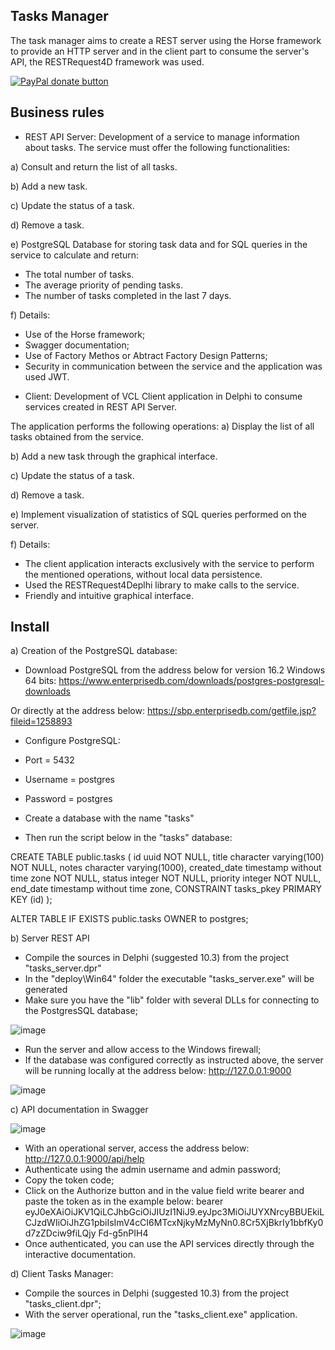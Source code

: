 ## Tasks Manager

The task manager aims to create a REST server using the Horse framework to provide an HTTP server and in the client part to consume the server's API, the RESTRequest4D framework was used.


[![PayPal donate button](https://user-images.githubusercontent.com/26885358/62580349-60bd8780-b87c-11e9-901e-425cf2a83671.png)](https://www.paypal.com/cgi-bin/webscr?cmd=_s-xclick&hosted_button_id=AW8TZ2QTDA7K8)

## Business rules

* REST API Server: Development of a service to manage information about tasks. The service must offer the following functionalities:

a) Consult and return the list of all tasks.

b) Add a new task.

c) Update the status of a task.

d) Remove a task.

e) PostgreSQL Database for storing task data and for SQL queries in the service to calculate and return:
- The total number of tasks.
- The average priority of pending tasks.
- The number of tasks completed in the last 7 days.

f) Details:
- Use of the Horse framework;
- Swagger documentation;
- Use of Factory Methos or Abtract Factory Design Patterns;
- Security in communication between the service and the application was used JWT.

* Client: Development of VCL Client application in Delphi to consume services created in REST API Server.

The application performs the following operations:
a) Display the list of all tasks obtained from the service.

b) Add a new task through the graphical interface.

c) Update the status of a task.

d) Remove a task.

e) Implement visualization of statistics of SQL queries performed on the server.

f) Details:
- The client application interacts exclusively with the service to perform the mentioned operations, without local data persistence.
- Used the RESTRequest4Deplhi library to make calls to the service.
- Friendly and intuitive graphical interface.

## Install

a) Creation of the PostgreSQL database:

- Download PostgreSQL from the address below for version 16.2 Windows 64 bits:
https://www.enterprisedb.com/downloads/postgres-postgresql-downloads

Or directly at the address below:
https://sbp.enterprisedb.com/getfile.jsp?fileid=1258893

- Configure PostgreSQL:
- Port = 5432
- Username = postgres
- Password = postgres

- Create a database with the name "tasks"

- Then run the script below in the "tasks" database:


CREATE TABLE public.tasks
(
id uuid NOT NULL,
title character varying(100) NOT NULL,
notes character varying(1000),
created_date timestamp without time zone NOT NULL,
status integer NOT NULL,
priority integer NOT NULL,
end_date timestamp without time zone,
CONSTRAINT tasks_pkey PRIMARY KEY (id)
);

ALTER TABLE IF EXISTS public.tasks
OWNER to postgres;
	
	
b) Server REST API

- Compile the sources in Delphi (suggested 10.3) from the project "tasks_server.dpr"
- In the "deploy\Win64" folder the executable "tasks_server.exe" will be generated
- Make sure you have the "lib" folder with several DLLs for connecting to the PostgresSQL database;

![image](https://github.com/marcelojaloto/Delphi/assets/20048296/adb03111-3f22-467f-b45d-e62998a1612b)


- Run the server and allow access to the Windows firewall;
- If the database was configured correctly as instructed above, the server will be running locally at the address below:
http://127.0.0.1:9000

![image](https://github.com/marcelojaloto/Delphi/assets/20048296/d517a642-5862-403f-a743-c5e380d34384)


c) API documentation in Swagger

![image](https://github.com/marcelojaloto/Delphi/assets/20048296/1ff526b8-5900-448e-b217-baf04b90aae4)


- With an operational server, access the address below:
http://127.0.0.1:9000/api/help
- Authenticate using the admin username and admin password;
- Copy the token code;
- Click on the Authorize button and in the value field write bearer and paste the token as in the example below:
bearer eyJ0eXAiOiJKV1QiLCJhbGciOiJIUzI1NiJ9.eyJpc3MiOiJUYXNrcyBBUEkiLCJzdWIiOiJhZG1pbiIsImV4cCI6MTcxNjkyMzMyNn0.8Cr5XjBkrIy1bbfKy0d7zZDciw9fiLQjy Fd-g5nPIH4
- Once authenticated, you can use the API services directly through the interactive documentation.

d) Client Tasks Manager:

- Compile the sources in Delphi (suggested 10.3) from the project "tasks_client.dpr";
- With the server operational, run the "tasks_client.exe" application.

![image](https://github.com/marcelojaloto/Delphi/assets/20048296/b9c803a7-b61a-4c45-9344-541284a5a83a)



